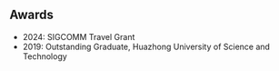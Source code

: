 ## Awards

<ul style="margin:0 0 5px;">
  <li>2024: SIGCOMM Travel Grant</li>
  <li>2019: Outstanding Graduate, Huazhong University of Science and Technology</li>
</ul>



